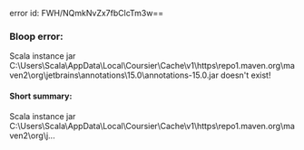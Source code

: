 error id: FWH/NQmkNvZx7fbClcTm3w==
### Bloop error:

Scala instance jar C:\Users\Scala\AppData\Local\Coursier\Cache\v1\https\repo1.maven.org\maven2\org\jetbrains\annotations\15.0\annotations-15.0.jar doesn't exist!
#### Short summary: 

Scala instance jar C:\Users\Scala\AppData\Local\Coursier\Cache\v1\https\repo1.maven.org\maven2\org\j...